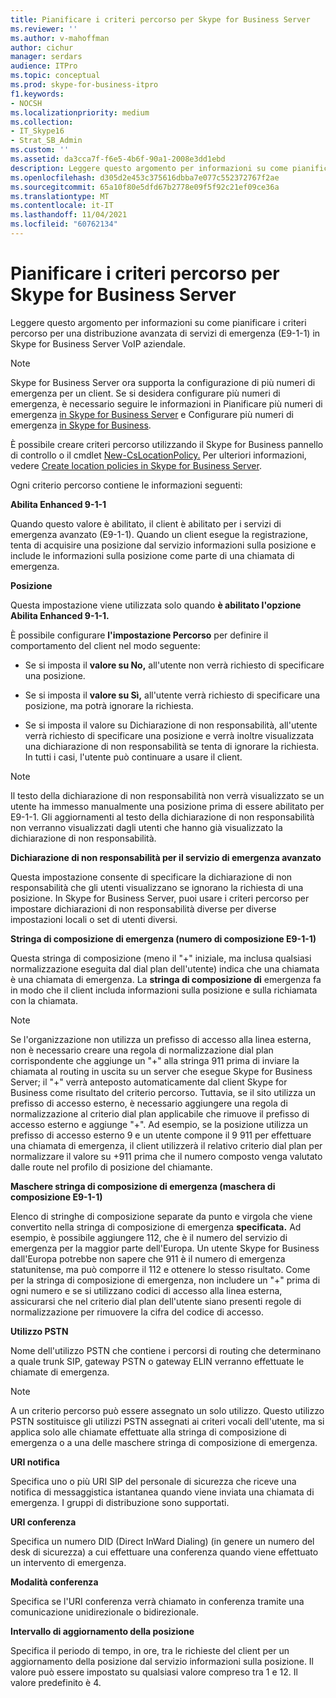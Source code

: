 ```yaml
---
title: Pianificare i criteri percorso per Skype for Business Server
ms.reviewer: ''
ms.author: v-mahoffman
author: cichur
manager: serdars
audience: ITPro
ms.topic: conceptual
ms.prod: skype-for-business-itpro
f1.keywords:
- NOCSH
ms.localizationpriority: medium
ms.collection:
- IT_Skype16
- Strat_SB_Admin
ms.custom: ''
ms.assetid: da3cca7f-f6e5-4b6f-90a1-2008e3dd1ebd
description: Leggere questo argomento per informazioni su come pianificare i criteri percorso per una distribuzione avanzata di servizi di emergenza (E9-1-1) in Skype for Business Server VoIP aziendale.
ms.openlocfilehash: d305d2e453c375616dbba7e077c552372767f2ae
ms.sourcegitcommit: 65a10f80e5dfd67b2778e09f5f92c21ef09ce36a
ms.translationtype: MT
ms.contentlocale: it-IT
ms.lasthandoff: 11/04/2021
ms.locfileid: "60762134"
---
```

# <a name="plan-location-policies-for-skype-for-business-server"></a>Pianificare i criteri percorso per Skype for Business Server
 
Leggere questo argomento per informazioni su come pianificare i criteri percorso per una distribuzione avanzata di servizi di emergenza (E9-1-1) in Skype for Business Server VoIP aziendale. 
  
> [!NOTE]
> Skype for Business Server ora supporta la configurazione di più numeri di emergenza per un client. Se si desidera configurare più numeri di emergenza, è necessario seguire le informazioni in Pianificare più numeri di emergenza [in Skype for Business Server](multiple-emergency-numbers.md) e Configurare più numeri di emergenza [in Skype for Business](../../deploy/deploy-enterprise-voice/configure-multiple-emergency-numbers.md). 
  
È possibile creare criteri percorso utilizzando il Skype for Business pannello di controllo o il cmdlet [New-CsLocationPolicy.](/powershell/module/skype/new-cslocationpolicy?view=skype-ps) Per ulteriori informazioni, vedere [Create location policies in Skype for Business Server](../../deploy/deploy-enterprise-voice/create-location-policies.md).
  
Ogni criterio percorso contiene le informazioni seguenti:
  
 **Abilita Enhanced 9-1-1**
  
Quando questo valore è abilitato, il client è abilitato per i servizi di emergenza avanzato (E9-1-1). Quando un client esegue la registrazione, tenta di acquisire una posizione dal servizio informazioni sulla posizione e include le informazioni sulla posizione come parte di una chiamata di emergenza.
  
 **Posizione**
  
Questa impostazione viene utilizzata solo quando **è abilitato l'opzione Abilita Enhanced 9-1-1.**
  
È possibile configurare **l'impostazione Percorso** per definire il comportamento del client nel modo seguente:
  
- Se si imposta il **valore su No,** all'utente non verrà richiesto di specificare una posizione.
    
- Se si imposta il **valore su Sì,** all'utente verrà richiesto di specificare una posizione, ma potrà ignorare la richiesta.
    
- Se si  imposta il valore su Dichiarazione di non responsabilità, all'utente verrà richiesto di specificare una posizione e verrà inoltre visualizzata una dichiarazione di non responsabilità se tenta di ignorare la richiesta. In tutti i casi, l'utente può continuare a usare il client.
    
> [!NOTE]
> Il testo della dichiarazione di non responsabilità non verrà visualizzato se un utente ha immesso manualmente una posizione prima di essere abilitato per E9-1-1. Gli aggiornamenti al testo della dichiarazione di non responsabilità non verranno visualizzati dagli utenti che hanno già visualizzato la dichiarazione di non responsabilità. 
  
 **Dichiarazione di non responsabilità per il servizio di emergenza avanzato**
  
Questa impostazione consente di specificare la dichiarazione di non responsabilità che gli utenti visualizzano se ignorano la richiesta di una posizione. In Skype for Business Server, puoi usare i criteri percorso per impostare dichiarazioni di non responsabilità diverse per diverse impostazioni locali o set di utenti diversi.
  
 **Stringa di composizione di emergenza (numero di composizione E9-1-1)**
  
Questa stringa di composizione (meno il "+" iniziale, ma inclusa qualsiasi normalizzazione eseguita dal dial plan dell'utente) indica che una chiamata è una chiamata di emergenza. La **stringa di composizione di** emergenza fa in modo che il client includa informazioni sulla posizione e sulla richiamata con la chiamata.
  
> [!NOTE]
> Se l'organizzazione non utilizza un prefisso di accesso alla linea esterna, non è necessario creare una regola di normalizzazione dial plan corrispondente che aggiunge un "+" alla stringa 911 prima di inviare la chiamata al routing in uscita su un server che esegue Skype for Business Server; il "+" verrà anteposto automaticamente dal client Skype for Business come risultato del criterio percorso. Tuttavia, se il sito utilizza un prefisso di accesso esterno, è necessario aggiungere una regola di normalizzazione al criterio dial plan applicabile che rimuove il prefisso di accesso esterno e aggiunge "+". Ad esempio, se la posizione utilizza un prefisso di accesso esterno 9 e un utente compone il 9 911 per effettuare una chiamata di emergenza, il client utilizzerà il relativo criterio dial plan per normalizzare il valore su +911 prima che il numero composto venga valutato dalle route nel profilo di posizione del chiamante. 
  
 **Maschere stringa di composizione di emergenza (maschera di composizione E9-1-1)**
  
Elenco di stringhe di composizione separate da punto e virgola che viene convertito nella stringa di composizione di emergenza **specificata.** Ad esempio, è possibile aggiungere 112, che è il numero del servizio di emergenza per la maggior parte dell'Europa. Un utente Skype for Business dall'Europa potrebbe non sapere che 911 è il numero di emergenza statunitense, ma può comporre il 112 e ottenere lo stesso risultato. Come per la stringa di composizione di emergenza, non includere un "+" prima di ogni numero e se si utilizzano codici di accesso alla linea esterna, assicurarsi che nel criterio dial plan dell'utente siano presenti regole di normalizzazione per rimuovere la cifra del codice di accesso.
  
 **Utilizzo PSTN**
  
Nome dell'utilizzo PSTN che contiene i percorsi di routing che determinano a quale trunk SIP, gateway PSTN o gateway ELIN verranno effettuate le chiamate di emergenza.
  
> [!NOTE]
> A un criterio percorso può essere assegnato un solo utilizzo. Questo utilizzo PSTN sostituisce gli utilizzi PSTN assegnati ai criteri vocali dell'utente, ma si applica solo alle chiamate effettuate alla stringa di composizione di emergenza o a una delle maschere stringa di composizione di emergenza. 
  
 **URI notifica**
  
Specifica uno o più URI SIP del personale di sicurezza che riceve una notifica di messaggistica istantanea quando viene inviata una chiamata di emergenza. I gruppi di distribuzione sono supportati.
  
 **URI conferenza**
  
Specifica un numero DID (Direct InWard Dialing) (in genere un numero del desk di sicurezza) a cui effettuare una conferenza quando viene effettuato un intervento di emergenza. 
  
 **Modalità conferenza**
  
Specifica se l'URI conferenza verrà chiamato in conferenza tramite una comunicazione unidirezionale o bidirezionale. 
  
 **Intervallo di aggiornamento della posizione**
  
Specifica il periodo di tempo, in ore, tra le richieste del client per un aggiornamento della posizione dal servizio informazioni sulla posizione. Il valore può essere impostato su qualsiasi valore compreso tra 1 e 12. Il valore predefinito è 4.
